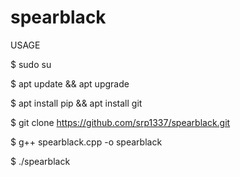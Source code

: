 # spearblack

USAGE

$ sudo su


$ apt update && apt upgrade


$ apt install pip && apt install git


$ git clone https://github.com/srp1337/spearblack.git


$ g++ spearblack.cpp -o spearblack


$ ./spearblack
